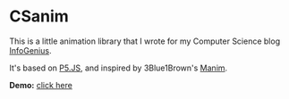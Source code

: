 # CSanim

This is a little animation library that I wrote for my Computer Science blog [InfoGenius](https://github.com/Gareth618/infogenius).

It's based on [P5.JS](https://p5js.org/), and inspired by 3Blue1Brown's [Manim](https://github.com/3b1b/manim).

**Demo:** [click here](https://zen-bardeen-e5e882.netlify.app/)
